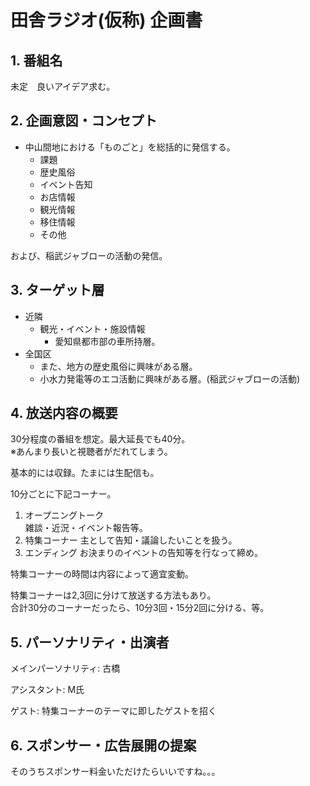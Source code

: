 # 田舎ラジオ(仮称) 企画書

## 1. 番組名

未定　良いアイデア求む。

## 2. 企画意図・コンセプト

- 中山間地における「ものごと」を総括的に発信する。
  - 課題
  - 歴史風俗
  - イベント告知
  - お店情報
  - 観光情報
  - 移住情報
  - その他

および、稲武ジャブローの活動の発信。

## 3. ターゲット層

- 近隣
  - 観光・イベント・施設情報
    - 愛知県都市部の車所持層。
- 全国区
  - また、地方の歴史風俗に興味がある層。
  - 小水力発電等のエコ活動に興味がある層。(稲武ジャブローの活動)

## 4. 放送内容の概要

30分程度の番組を想定。最大延長でも40分。  
※あんまり長いと視聴者がだれてしまう。

基本的には収録。たまには生配信も。

10分ごとに下記コーナー。

1. オープニングトーク  
   雑談・近況・イベント報告等。
2. 特集コーナー
   主として告知・議論したいことを扱う。
3. エンディング
   お決まりのイベントの告知等を行なって締め。

特集コーナーの時間は内容によって適宜変動。

特集コーナーは2,3回に分けて放送する方法もあり。  
合計30分のコーナーだったら、10分3回・15分2回に分ける、等。

## 5. パーソナリティ・出演者

メインパーソナリティ: 古橋

アシスタント: M氏

ゲスト: 特集コーナーのテーマに即したゲストを招く

## 6. スポンサー・広告展開の提案

そのうちスポンサー料金いただけたらいいですね。。。

